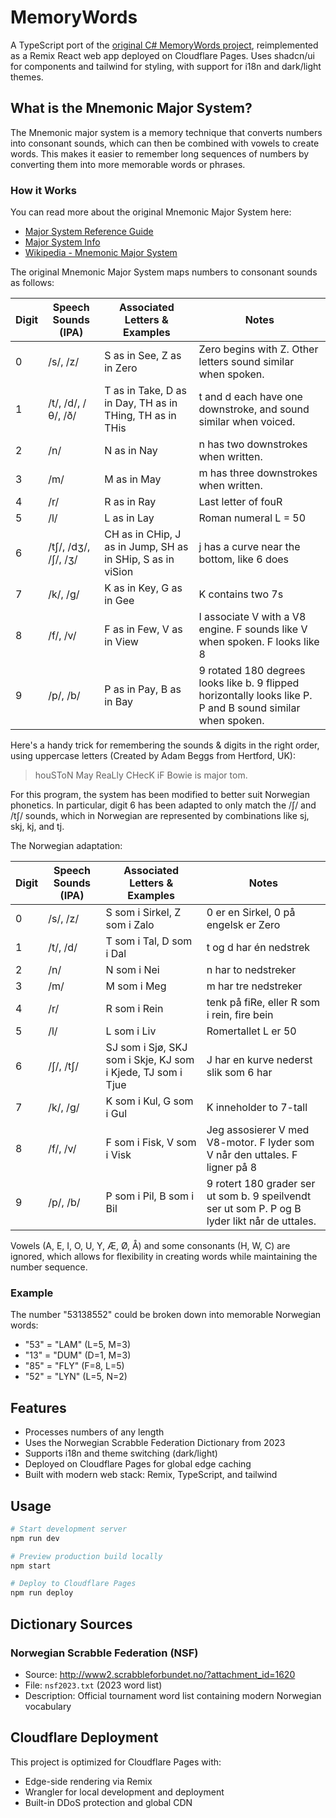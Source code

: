 # MemoryWords

A TypeScript port of the [original C# MemoryWords project](https://github.com/perivar/MemoryWords), reimplemented as a Remix React web app deployed on Cloudflare Pages. Uses shadcn/ui for components and tailwind for styling, with support for i18n and dark/light themes.

## What is the Mnemonic Major System?

The Mnemonic major system is a memory technique that converts numbers into consonant sounds, which can then be combined with vowels to create words. This makes it easier to remember long sequences of numbers by converting them into more memorable words or phrases.

### How it Works

You can read more about the original Mnemonic Major System here:

- [Major System Reference Guide](https://collegeinfogeek.com/major-mnemonic-system-reference/)
- [Major System Info](https://major-system.info/)
- [Wikipedia - Mnemonic Major System](https://en.wikipedia.org/wiki/Mnemonic_major_system)

The original Mnemonic Major System maps numbers to consonant sounds as follows:

| Digit | Speech Sounds (IPA)  | Associated Letters & Examples                              | Notes                                                                                                       |
| ----- | -------------------- | ---------------------------------------------------------- | ----------------------------------------------------------------------------------------------------------- |
| 0     | /s/, /z/             | S as in See, Z as in Zero                                  | Zero begins with Z. Other letters sound similar when spoken.                                                |
| 1     | /t/, /d/, /θ/, /ð/   | T as in Take, D as in Day, TH as in THing, TH as in THis   | t and d each have one downstroke, and sound similar when voiced.                                            |
| 2     | /n/                  | N as in Nay                                                | n has two downstrokes when written.                                                                         |
| 3     | /m/                  | M as in May                                                | m has three downstrokes when written.                                                                       |
| 4     | /r/                  | R as in Ray                                                | Last letter of fouR                                                                                         |
| 5     | /l/                  | L as in Lay                                                | Roman numeral L = 50                                                                                        |
| 6     | /tʃ/, /dʒ/, /ʃ/, /ʒ/ | CH as in CHip, J as in Jump, SH as in SHip, S as in viSion | j has a curve near the bottom, like 6 does                                                                  |
| 7     | /k/, /g/             | K as in Key, G as in Gee                                   | K contains two 7s                                                                                           |
| 8     | /f/, /v/             | F as in Few, V as in View                                  | I associate V with a V8 engine. F sounds like V when spoken. F looks like 8                                 |
| 9     | /p/, /b/             | P as in Pay, B as in Bay                                   | 9 rotated 180 degrees looks like b. 9 flipped horizontally looks like P. P and B sound similar when spoken. |

Here's a handy trick for remembering the sounds & digits in the right order, using uppercase letters (Created by Adam Beggs from Hertford, UK):
> houSToN May ReaLly CHecK iF Bowie is major tom.

For this program, the system has been modified to better suit Norwegian phonetics. In particular, digit 6 has been adapted to only match the /ʃ/ and /tʃ/ sounds, which in Norwegian are represented by combinations like sj, skj, kj, and tj.

The Norwegian adaptation:

| Digit | Speech Sounds (IPA) | Associated Letters & Examples                               | Notes                                                                                          |
| ----- | ------------------- | ----------------------------------------------------------- | ---------------------------------------------------------------------------------------------- |
| 0     | /s/, /z/            | S som i Sirkel, Z som i Zalo                                | 0 er en Sirkel, 0 på engelsk er Zero                                                           |
| 1     | /t/, /d/            | T som i Tal, D som i Dal                                    | t og d har én nedstrek                                                                         |
| 2     | /n/                 | N som i Nei                                                 | n har to nedstreker                                                                            |
| 3     | /m/                 | M som i Meg                                                 | m har tre nedstreker                                                                           |
| 4     | /r/                 | R som i Rein                                                | tenk på fiRe, eller R som i rein, fire bein                                                    |
| 5     | /l/                 | L som i Liv                                                 | Romertallet L er 50                                                                            |
| 6     | /ʃ/, /tʃ/           | SJ som i Sjø, SKJ som i Skje, KJ som i Kjede, TJ som i Tjue | J har en kurve nederst slik som 6 har                                                          |
| 7     | /k/, /g/            | K som i Kul, G som i Gul                                    | K inneholder to 7-tall                                                                         |
| 8     | /f/, /v/            | F som i Fisk, V som i Visk                                  | Jeg assosierer V med V8-motor. F lyder som V når den uttales. F ligner på 8                    |
| 9     | /p/, /b/            | P som i Pil, B som i Bil                                    | 9 rotert 180 grader ser ut som b. 9 speilvendt ser ut som P. P og B lyder likt når de uttales. |

Vowels (A, E, I, O, U, Y, Æ, Ø, Å) and some consonants (H, W, C) are ignored, which allows for flexibility in creating words while maintaining the number sequence.

### Example

The number "53138552" could be broken down into memorable Norwegian words:

- "53" = "LAM" (L=5, M=3)
- "13" = "DUM" (D=1, M=3)
- "85" = "FLY" (F=8, L=5)
- "52" = "LYN" (L=5, N=2)

## Features

- Processes numbers of any length
- Uses the Norwegian Scrabble Federation Dictionary from 2023
- Supports i18n and theme switching (dark/light)
- Deployed on Cloudflare Pages for global edge caching
- Built with modern web stack: Remix, TypeScript, and tailwind

## Usage

```bash
# Start development server
npm run dev

# Preview production build locally
npm start

# Deploy to Cloudflare Pages
npm run deploy
```

## Dictionary Sources

### Norwegian Scrabble Federation (NSF)

- Source: <http://www2.scrabbleforbundet.no/?attachment_id=1620>
- File: `nsf2023.txt` (2023 word list)
- Description: Official tournament word list containing modern Norwegian vocabulary

## Cloudflare Deployment

This project is optimized for Cloudflare Pages with:

- Edge-side rendering via Remix
- Wrangler for local development and deployment
- Built-in DDoS protection and global CDN